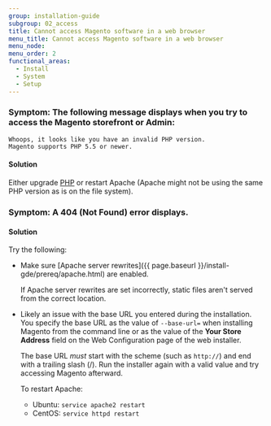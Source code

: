 ```yaml
---
group: installation-guide
subgroup: 02_access
title: Cannot access Magento software in a web browser
menu_title: Cannot access Magento software in a web browser
menu_node:
menu_order: 2
functional_areas:
  - Install
  - System
  - Setup
---
```


### Symptom: The following message displays when you try to access the Magento storefront or Admin:

	Whoops, it looks like you have an invalid PHP version.
	Magento supports PHP 5.5 or newer.
	
#### Solution

Either upgrade [PHP](https://glossary.magento.com/PHP) or restart Apache (Apache might not be using the same PHP version as is on the file system).

### Symptom: A 404 (Not Found) error displays.

#### Solution

Try the following:

*	Make sure [Apache server rewrites]({{ page.baseurl }}/install-gde/prereq/apache.html) are enabled.

	If Apache server rewrites are set incorrectly, static files aren't served from the correct location.

*	Likely an issue with the base URL you entered during the installation. You specify the base URL as the value of `--base-url=` when installing Magento from the command line or as the value of the **Your Store Address** field on the Web Configuration page of the web installer.
	
	The base URL *must* start with the scheme (such as `http://`) and end with a trailing slash (/). Run the installer again with a valid value and try accessing Magento afterward.

	To restart Apache:

	*	Ubuntu: `service apache2 restart`
	*	CentOS: `service httpd restart`


